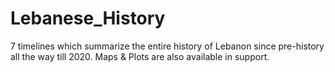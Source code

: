 # Lebanese_History
7 timelines which summarize the entire history of Lebanon since pre-history all the way till 2020. Maps &amp; Plots are also available in support.
